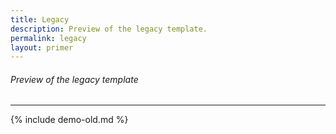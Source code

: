 ```yaml
---
title: Legacy
description: Preview of the legacy template.
permalink: legacy
layout: primer
---
```

###### _Preview of the legacy template_
---

{% include demo-old.md %}